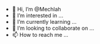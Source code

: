 - 👋 Hi, I’m @Mechlah
- 👀 I’m interested in ...
- 🌱 I’m currently learning ...
- 💞️ I’m looking to collaborate on ...
- 📫 How to reach me ...

<!---
Mechlah/Mechlah is a ✨ special ✨ repository because its `README.md` (this file) appears on your GitHub profile.
You can click the Preview link to take a look at your changes.
--->

